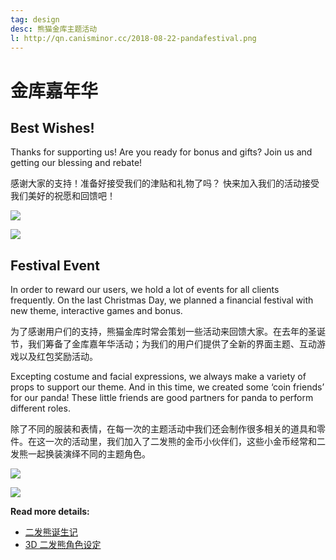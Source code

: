 ```yaml
---
tag: design
desc: 熊猫金库主题活动
l: http://qn.canisminor.cc/2018-08-22-pandafestival.png
---
```


# 金库嘉年华

## Best Wishes!

Thanks for supporting us! Are you ready for bonus and gifts?
Join us and getting our blessing and rebate!

感谢大家的支持！准备好接受我们的津贴和礼物了吗？
快来加入我们的活动接受我们美好的祝愿和回馈吧！

![](http://qn.canisminor.cc/2018-08-22-festival-2.png)

![](http://qn.canisminor.cc/2018-08-22-festival-1.png)

## Festival Event

In order to reward our users, we hold a lot of events for all clients frequently. On the last Christmas Day, we planned a financial festival with new theme, interactive games and bonus.

为了感谢用户们的支持，熊猫金库时常会策划一些活动来回馈大家。在去年的圣诞节，我们筹备了金库嘉年华活动；为我们的用户们提供了全新的界面主题、互动游戏以及红包奖励活动。

Excepting costume and facial expressions, we always make a variety of props to support our theme. And in this time, we created some ‘coin friends’ for our panda! These little friends are good partners for panda to perform different roles.

除了不同的服装和表情，在每一次的主题活动中我们还会制作很多相关的道具和零件。在这一次的活动里，我们加入了二发熊的金币小伙伴们，这些小金币经常和二发熊一起换装演绎不同的主题角色。

![](http://qn.canisminor.cc/2018-08-22-festival-3.png)

![](http://qn.canisminor.cc/2018-08-22-festival-4.png)

**Read more details:**

- [二发熊诞生记](/blog/posts/20160224_pandaborn)
- [3D 二发熊角色设定](/blog/posts/20171201_3dpanda)
